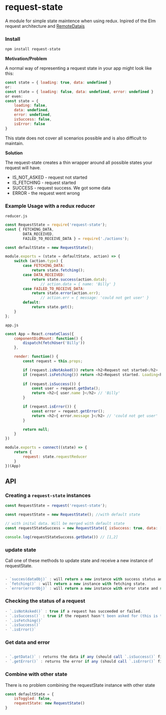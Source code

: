request-state
===
A module for simple state maintence when using redux. Inpired of the Elm request architecture and [RemoteDatajs](https://github.com/jackfranklin/remote-data-js)

### Install
```bash
npm install request-state
```

**Motivation/Problem**

A normal way of representing a request state in your app might look like this:

```javascript
const state = { loading: true, data: undefined }
or:
const state = { loading: false, data: undefined, error: undefined }
or even:
const state = { 
    loading: false, 
    data: undefined, 
    error: undefined, 
    isSuccess: false, 
    isError: false 
}

```

This state does not cover all scenarios possible and is also difficult to maintain.

**Solution**

The request-state creates a thin wrapper around all possible states your request will have.

- IS_NOT_ASKED - request not started
- IS_FETCHING - request started
- SUCCESS - request success. We got some data
- ERROR - the request went wrong


### Example Usage with a redux reducer


`reducer.js`


```javascript
const RequestState = require('request-state');
const { FETCHING_DATA, 
        DATA_RECEIVED, 
        FAILED_TO_RECEIVE_DATA } = require('./actions');

const defaultState = new RequestState();

module.exports = (state = defaultState, action) => {
    switch (action.type) {
        case FETCHING_DATA:
            return state.fetching();
        case DATA_RECEIVED:
            return state.success(action.data); 
                // action.data = { name: 'Billy' }
        case FAILED_TO_RECEIVE_DATA:
            return state.error(action.err); 
                // action.err = { message: 'could not get user' }
        default:
            return state.get();
    }
};
```

`app.js`

```javascript
const App = React.createClass({
    componentDidMount: function() {
        dispatch(fetchUser('Billy'))
    },

    render: function() {
        const request = this.props;

        if (request.isNotAsked()) return <h2>Request not started</h2>
        if (request.isFetching()) return <h2>Request started. Loading<h2>
        
        if (request.isSuccess()) {
            const user = request.getData();
            return <h2>{ user.name }</h2> // 'Billy'
        }

        if (request.isError()) {
            const error = request.getError();
            return <h2>{ error.message }</h2> // 'could not get user'
        }

        return null;
    }
})

module.exports = connect((state) => {
    return {
        request: state.requestReducer
    }
})(App)

```


## API

### Creating a `request-state` instances


```js
const RequestState = request('request-state');

const requestState = new RequestState(); //with default state

// with inital data. Will be merged with default state
const requestStateSuccess = new RequestState({ isSuccess: true, data: [1,2] })

console.log(requestStateSuccess.getData()) // [1,2]
```

### update state

Call one of these methods to update state and receive a new instance of requestState.

```js

- `succes(dataObj)` : will return a new instance with success status and set the data (if any)
- `fetching()` : will return a new instance with fetching state.
- `error(errorObj)` : will return a new instance with error state and set the error object (if any)

```

### Checking the status of a request

```js
- `.isNotAsked()` : true if a request has succeeded or failed.
- `.isSuccess()` : true if the request hasn't been asked for (this is the default state).
- `.isFetching()`
- `.isSuccess()`
- `.isError()`

```


### Get data and error

```js

- `.getData()` : returns the data if any (should call `.isSuccess()` first)
- `.getError()` : returns the error if any (should call `.isError()` first)

```

### Combine with other state
There is no problem combining the requestState instance with other state

```js
const defaultState = {
    isToggled: false,
    requestState: new RequestState()
}

```

